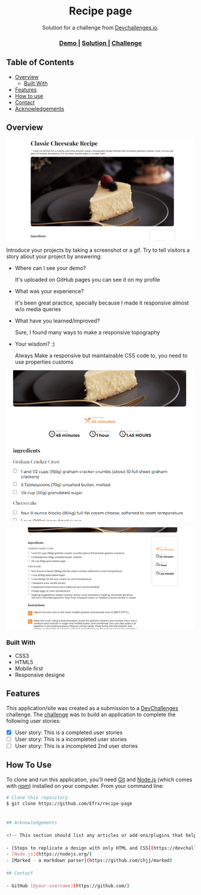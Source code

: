 <!-- Please update value in the {}  -->

<h1 align="center">Recipe page</h1>

<div align="center">
   Solution for a challenge from  <a href="http://devchallenges.io" target="_blank">Devchallenges.io</a>.
</div>

<div align="center">
  <h3>
    <a href="https://efrx.github.io/recipe-page/">
      Demo
    </a>
    <span> | </span>
    <a href="https://devchallenges.io/solutions/j5KQIXfYjMUEO4MmwRka">
      Solution
    </a>
    <span> | </span>
    <a href="https://devchallenges.io/challenges/OEKdUZ6xs0h99C38XVht">
      Challenge
    </a>
  </h3>
</div>

<!-- TABLE OF CONTENTS -->

## Table of Contents

- [Overview](#overview)
  - [Built With](#built-with)
- [Features](#features)
- [How to use](#how-to-use)
- [Contact](#contact)
- [Acknowledgements](#acknowledgements)

<!-- OVERVIEW -->

## Overview

![screenshot](/images/overview/Document%20-%20Google%20Chrome%205_25_2023%208_09_28%20PM.png)


Introduce your projects by taking a screenshot or a gif. Try to tell visitors a story about your project by answering:

- Where can I see your demo?
  
   It's uploaded on GitHub pages you can see it on my profile

- What was your experience?

   It's been great practice, specially because I made it responsive almost w/o media queries

- What have you learned/improved?

   Sure, I found many ways to make a responsive topography

- Your wisdom? :)

   Always Make a responsive but maintainable CSS code to, you need to use properties customs
  
![screenshot](/images/overview/Document%20-%20Google%20Chrome%205_25_2023%208_09_59%20PM.png)

![screenshot](/images/overview/Document%20-%20Google%20Chrome%205_25_2023%208_09_44%20PM.png)


### Built With

<!-- This section should list any major frameworks that you built your project using. Here are a few examples.-->

- CSS3
- HTML5
- Mobile first
- Responsive designe

## Features

<!-- List the features of your application or follow the template. Don't share the figma file here :) -->

This application/site was created as a submission to a [DevChallenges](https://devchallenges.io/challenges) challenge. The [challenge](https://devchallenges.io/challenges/TtUjDt19eIHxNQ4n5jps) was to build an application to complete the following user stories:

- [x] User story: This is a completed user stories
- [ ] User story: This is a incompleted user stories
- [ ] User story: This is a incompleted 2nd user stories

## How To Use

To clone and run this application, you'll need [Git](https://git-scm.com) and [Node.js](https://nodejs.org/en/download/) (which comes with [npm](http://npmjs.com)) installed on your computer. From your command line:

```bash
# Clone this repository
$ git clone https://github.com/Efrx/recipe-page


## Acknowledgements

<!-- This section should list any articles or add-ons/plugins that helps you to complete the project. This is optional but it will help you in the future. For exmpale -->

- [Steps to replicate a design with only HTML and CSS](https://devchallenges-blogs.web.app/how-to-replicate-design/)
- [Node.js](https://nodejs.org/)
- [Marked - a markdown parser](https://github.com/chjj/marked)

## Contact

- GitHub [@your-username](https://github.com/)
